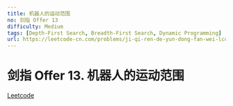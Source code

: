 ```yaml
---
title: 机器人的运动范围
no: 剑指 Offer 13
difficulty: Medium
tags: [Depth-First Search, Breadth-First Search, Dynamic Programming]
url: https://leetcode-cn.com/problems/ji-qi-ren-de-yun-dong-fan-wei-lcof/
---
```


# 剑指 Offer 13. 机器人的运动范围

[Leetcode](https://leetcode-cn.com/problems/ji-qi-ren-de-yun-dong-fan-wei-lcof/)

